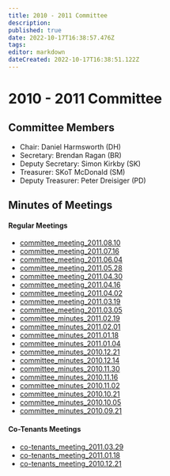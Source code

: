 ```yaml
---
title: 2010 - 2011 Committee
description: 
published: true
date: 2022-10-17T16:38:57.476Z
tags: 
editor: markdown
dateCreated: 2022-10-17T16:38:51.122Z
---
```


# 2010 - 2011 Committee

## Committee Members

-   Chair: Daniel Harmsworth (DH)
-   Secretary: Brendan Ragan (BR)
-   Deputy Secretary: Simon Kirkby (SK)
-   Treasurer: SKoT McDonald (SM)
-   Deputy Treasurer: Peter Dreisiger (PD)

## Minutes of Meetings

#### Regular Meetings

-   [committee_meeting_2011.08.10](committee_meeting_2011.08.10)
-   [committee_meeting_2011.07.16](committee_meeting_2011.07.16)
-   [committee_meeting_2011.06.04](committee_meeting_2011.06.04)
-   [committee_meeting_2011.05.28](committee_meeting_2011.05.28)
-   [committee_meeting_2011.04.30](committee_meeting_2011.04.30)
-   [committee_meeting_2011.04.16](committee_meeting_2011.04.16)
-   [committee_meeting_2011.04.02](committee_meeting_2011.04.02)
-   [committee_meeting_2011.03.19](committee_meeting_2011.03.19)
-   [committee_meeting_2011.03.05](committee_meeting_2011.03.05)
-   [committee_minutes_2011.02.19](committee_minutes_2011.02.19)
-   [committee_minutes_2011.02.01](committee_minutes_2011.02.01)
-   [committee_minutes_2011.01.18](committee_minutes_2011.01.18)
-   [committee_minutes_2011.01.04](committee_minutes_2011.01.04)
-   [committee_minutes_2010.12.21](committee_minutes_2010.12.21)
-   [committee_minutes_2010.12.14](committee_minutes_2010.12.14)
-   [committee_minutes_2010.11.30](committee_minutes_2010.11.30)
-   [committee_minutes_2010.11.16](committee_minutes_2010.11.16)
-   [committee_minutes_2010.11.02](committee_minutes_2010.11.02)
-   [committee_minutes_2010.10.21](committee_minutes_2010.10.21)
-   [committee_minutes_2010.10.05](committee_minutes_2010.10.05)
-   [committee_minutes_2010.09.21](committee_minutes_2010.09.21)

#### Co-Tenants Meetings

-   [co-tenants_meeting_2011.03.29](co-tenants_meeting_2011.03.29)
-   [co-tenants_meeting_2011.01.18](co-tenants_meeting_2011.01.18)
-   [co-tenants_meeting_2010.12.21](co-tenants_meeting_2010.12.21)
